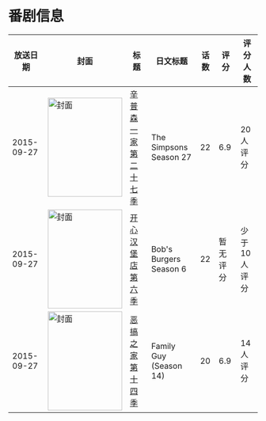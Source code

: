 # 番剧信息

|放送日期|封面|标题|日文标题|话数|评分|评分人数|
|---|---|---|---|---|---|---|
|2015-09-27|<img src="//lain.bgm.tv/pic/cover/c/b4/05/148046_ntnGj.jpg" alt="封面" style="width:150px;height:200px;object-fit:cover;">|[辛普森一家 第二十七季](https://bangumi.tv/subject/148046)|The Simpsons Season 27|22|6.9|20人评分|
|2015-09-27|<img src="//lain.bgm.tv/pic/cover/c/61/14/181400_83m3Q.jpg" alt="封面" style="width:150px;height:200px;object-fit:cover;">|[开心汉堡店 第六季](https://bangumi.tv/subject/181400)|Bob's Burgers Season 6|22|暂无评分|少于10人评分|
|2015-09-27|<img src="//lain.bgm.tv/pic/cover/c/a5/7b/406266_j9U4s.jpg" alt="封面" style="width:150px;height:200px;object-fit:cover;">|[恶搞之家 第十四季](https://bangumi.tv/subject/406266)|Family Guy (Season 14)|20|6.9|14人评分|
